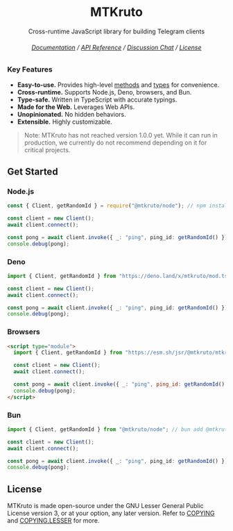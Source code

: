 <div align="center">

# MTKruto

Cross-runtime JavaScript library for building Telegram clients

###### [Documentation](https://mtkruto.deno.dev) / [API Reference](https://deno.land/x/mtkruto/mod.ts) / [Discussion Chat](https://t.me/MTKrutoChat) / [License](#license)

</div>

### Key Features

- **Easy-to-use.** Provides high-level [methods](https://mtkruto.deno.dev/methods) and [types](https://mtkruto.deno.dev/types) for convenience.
- **Cross-runtime.** Supports Node.js, Deno, browsers, and Bun.
- **Type-safe.** Written in TypeScript with accurate typings.
- **Made for the Web.** Leverages Web APIs.
- **Unopinionated.** No hidden behaviors.
- **Extensible.** Highly customizable.

> Note: MTKruto has not reached version 1.0.0 yet. While it can run in production, we currently do not recommend depending on it for critical projects.

## Get Started

### Node.js

```ts
const { Client, getRandomId } = require("@mtkruto/node"); // npm install @mtkruto/node

const client = new Client();
await client.connect();

const pong = await client.invoke({ _: "ping", ping_id: getRandomId() });
console.debug(pong);
```

### Deno

```ts
import { Client, getRandomId } from "https://deno.land/x/mtkruto/mod.ts";

const client = new Client();
await client.connect();

const pong = await client.invoke({ _: "ping", ping_id: getRandomId() });
console.debug(pong);
```

### Browsers

```html
<script type="module">
  import { Client, getRandomId } from "https://esm.sh/jsr/@mtkruto/mtkruto";

  const client = new Client();
  await client.connect();

  const pong = await client.invoke({ _: "ping", ping_id: getRandomId() });
  console.debug(pong);
</script>
```

### Bun

```ts
import { Client, getRandomId } from "@mtkruto/node"; // bun add @mtkruto/node

const client = new Client();
await client.connect();

const pong = await client.invoke({ _: "ping", ping_id: getRandomId() });
console.debug(pong);
```

## License

MTKruto is made open-source under the GNU Lesser General Public License version 3, or at your option, any later version. Refer to [COPYING](./COPYING) and [COPYING.LESSER](./COPYING.LESSER) for more.

